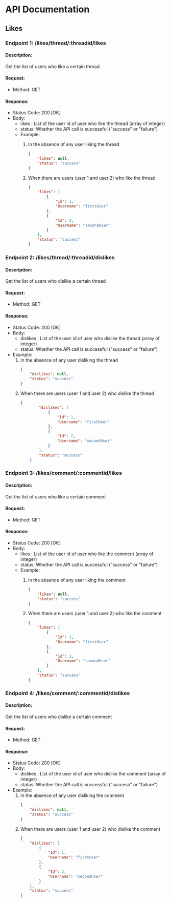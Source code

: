 # API Documentation

## Likes

### Endpoint 1: /likes/thread/:threadid/likes

#### Description:
Get the list of users who like a certain thread

#### Request:
- Method: GET

#### Response:
- Status Code: 200 [OK]
- Body:
    - likes : List of the user id of user who like the thread (array of integer)
    - status: Whether the API call is successful ("success" or "failure") 
    - Example:
        1. In the absence of any user liking the thread
            ```json
            {
                "likes": null,
                "status": "success"
            }
            ```

        2. When there are users (user 1 and user 2) who like the thread
            ```json
            {
                "likes": [
                    {
                        "Id": 1,
                        "Username": "firstUser"
                    },
                    {
                        "Id": 2,
                        "Username": "secondUser"
                    }
                ],
                "status": "success"
            }
            ```

### Endpoint 2: /likes/thread/:threadid/dislikes

#### Description:
Get the list of users who dislike a certain thread

#### Request:
- Method: GET

#### Response:
- Status Code: 200 [OK]
- Body:
    - dislikes : List of the user id of user who dislike the thread (array of integer)
    - status: Whether the API call is successful ("success" or "failure")
- Example: 
    1. In the absence of any user disliking the thread
        ```json
        {
            "dislikes": null,
            "status": "success"
        }
        ```
    2. When there are users (user 1 and user 2) who dislike the thread
        ```json
        {
                "dislikes": [
                    {
                        "Id": 1,
                        "Username": "firstUser"
                    },
                    {
                        "Id": 2,
                        "Username": "secondUser"
                    }
                ],
                "status": "success"
            }
        ```

### Endpoint 3: /likes/comment/:commentid/likes

#### Description:
Get the list of users who like a certain comment

#### Request:
- Method: GET

#### Response:
- Status Code: 200 [OK]
- Body:
    - likes : List of the user id of user who like the comment (array of integer)
    - status: Whether the API call is successful ("success" or "failure") 
    - Example:
        1. In the absence of any user liking the comment
            ```json
            {
                "likes": null,
                "status": "success"
            }
            ```

        2. When there are users (user 1 and user 2) who like the comment
            ```json
            {
                "likes": [
                    {
                        "Id": 1,
                        "Username": "firstUser"
                    },
                    {
                        "Id": 2,
                        "Username": "secondUser"
                    }
                ],
                "status": "success"
            }
            ```

### Endpoint 4: /likes/comment/:commentid/dislikes

#### Description:
Get the list of users who dislike a certain comment

#### Request:
- Method: GET

#### Response:
- Status Code: 200 [OK]
- Body:
    - dislikes : List of the user id of user who dislike the comment (array of integer)
    - status: Whether the API call is successful ("success" or "failure")
- Example: 
    1. In the absence of any user disliking the comment
        ```json
        {
            "dislikes": null,
            "status": "success"
        }
        ```
    2. When there are users (user 1 and user 2) who dislike the comment
        ```json
        {
            "dislikes": [
                {
                    "Id": 1,
                    "Username": "firstUser"
                },
                {
                    "Id": 2,
                    "Username": "secondUser"
                }
            ],
            "status": "success"
        }
        ```
